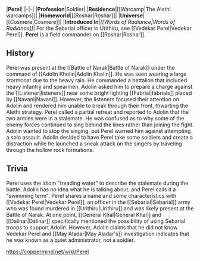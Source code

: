 |**Perel**|
|-|-|
|**Profession**|Soldier|
|**Residence**|[[Warcamp\|The Alethi warcamps]]|
|**Homeworld**|[[Roshar\|Roshar]]|
|**Universe**|[[Cosmere\|Cosmere]]|
|**Introduced In**|*[[Words of Radiance\|Words of Radiance]]*|
For the Sebarial officer in Urithiru, see [[Vedekar Perel\|Vedekar Perel]].
**Perel** is a field commander on [[Roshar\|Roshar]].

## History
Perel was present at the [[Battle of Narak\|Battle of Narak]] under the command of [[Adolin Kholin\|Adolin Kholin]]. He was seen wearing a large stormcoat due to the heavy rain.
He commanded a battalion that included heavy infantry and spearmen. Adolin asked him to prepare a charge against the [[Listener\|listeners]] near some bright lighting [[Fabrial\|fabrials]] placed by [[Navani\|Navani]]. However, the listeners focused their attention on Adolin and rendered him unable to break through their front, thwarting the Alethi strategy. Perel called a partial retreat and reported to Adolin that the two armies were in a stalemate. He was confused as to why some of the enemy forces continued to sing behind the lines rather than joining the fight. Adolin wanted to stop the singing, but Perel warned him against attempting a solo assault. Adolin decided to have Perel take some soldiers and create a distraction while he launched a sneak attack on the singers by traveling through the hollow rock formations.

## Trivia
Perel uses the idiom "treading water" to describe the stalemate during the battle. Adolin has no idea what he is talking about, and Perel calls it a "swimming term".
Perel shares a name and some characteristics with [[Vedekar Perel\|Vedekar Perel]], an officer in the [[Sebarial\|Sebarial]] army who was found murdered in [[Urithiru\|Urithiru]] and was likely present at the Battle of Narak. At one point, [[General Khal\|General Khal]] and [[Dalinar\|Dalinar]] specifically mentioned the possibility of using Sebarial troops to support Adolin. However, Adolin claims that he did not know Vedekar Perel and [[May Aladar\|May Aladar's]] investigation indicates that he was known as a quiet administrator, not a soldier.


https://coppermind.net/wiki/Perel